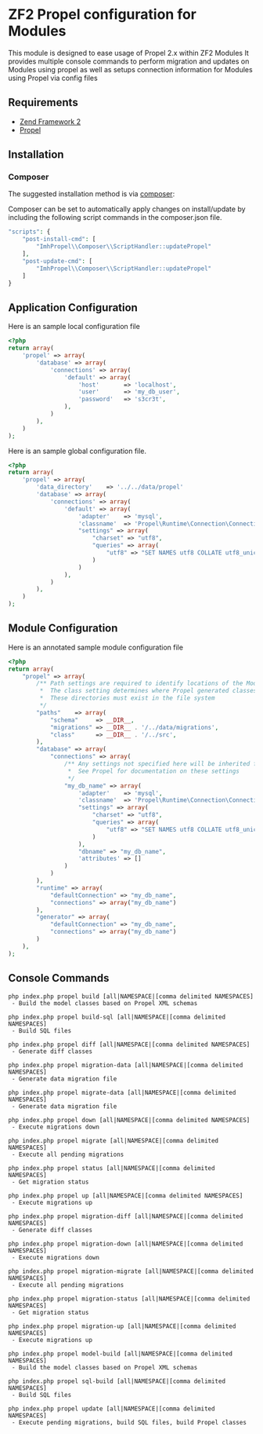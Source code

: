 # ZF2 Propel configuration for Modules 

This module is designed to ease usage of Propel 2.x within ZF2 Modules
It provides multiple console commands to perform migration and updates on Modules using propel
as well as setups connection information for Modules using Propel via config files

## Requirements

 * [Zend Framework 2](https://github.com/zendframework/zf2)
 * [Propel](https://github.com/propelorm/Propel2) 
 
## Installation

### Composer

The suggested installation method is via [composer](http://getcomposer.org/):

Composer can be set to automatically apply changes on install/update by including the following
script commands in the composer.json file.

```php
"scripts": {
    "post-install-cmd": [
        "ImhPropel\\Composer\\ScriptHandler::updatePropel"
    ],
    "post-update-cmd": [
        "ImhPropel\\Composer\\ScriptHandler::updatePropel"
    ]
}
```

## Application Configuration

Here is an sample local configuration file

```php
<?php
return array(
    'propel' => array( 
        'database' => array( 
            'connections' => array( 
                'default' => array( 
                    'host'       => 'localhost',
                    'user'       => 'my_db_user',
                    'password'   => 's3cr3t',
                ),
            )
        ),
    )
);
```

Here is an sample global configuration file.

```php
<?php
return array(
    'propel' => array( 
        'data_directory'    => '../../data/propel'
        'database' => array( 
            'connections' => array( 
                'default' => array( 
                    'adapter'    => 'mysql',
                    'classname'  => 'Propel\Runtime\Connection\ConnectionWrapper',
                    "settings" => array(
                        "charset" => "utf8",
                        "queries" => array(
                            "utf8" => "SET NAMES utf8 COLLATE utf8_unicode_ci, COLLATION_CONNECTION = utf8_unicode_ci, COLLATION_DATABASE = utf8_unicode_ci, COLLATION_SERVER = utf8_unicode_ci"
                        )
                    )
                ),
            )
        ),
    )
);
```

## Module Configuration

Here is an annotated sample module configuration file 

```php
<?php
return array(
    "propel" => array(
        /** Path settings are required to identify locations of the Module's schema and migration files
         *  The class setting determines where Propel generated classes will be stored within the Module
         *  These directories must exist in the file system
         */
        "paths"    => array(
            "schema"     => __DIR__,
            "migrations" => __DIR__ . '/../data/migrations',
            "class"      => __DIR__ . '/../src',
        ),
        "database" => array(
            "connections" => array(
                /** Any settings not specified here will be inherited from the default connection
                 *  See Propel for documentation on these settings
                 */
                "my_db_name" => array(
                    'adapter'    => 'mysql',
                    'classname'  => 'Propel\Runtime\Connection\ConnectionWrapper',
                    "settings" => array(
                        "charset" => "utf8",
                        "queries" => array(
                            "utf8" => "SET NAMES utf8 COLLATE utf8_unicode_ci, COLLATION_CONNECTION = utf8_unicode_ci, COLLATION_DATABASE = utf8_unicode_ci, COLLATION_SERVER = utf8_unicode_ci"
                        )
                    ),
                    "dbname" => "my_db_name",
                    'attributes' => []
                )
            )
        ),
        "runtime" => array(
            "defaultConnection" => "my_db_name",
            "connections" => array("my_db_name")
        ),
        "generator" => array(
            "defaultConnection" => "my_db_name",
            "connections" => array("my_db_name")
        )
    ),
);
```

## Console Commands

```
php index.php propel build [all|NAMESPACE|[comma delimited NAMESPACES]                
 - Build the model classes based on Propel XML schemas
```

```
php index.php propel build-sql [all|NAMESPACE|[comma delimited NAMESPACES]            
 - Build SQL files
```

```
php index.php propel diff [all|NAMESPACE|[comma delimited NAMESPACES]                 
 - Generate diff classes
```

```
php index.php propel migration-data [all|NAMESPACE|[comma delimited NAMESPACES]       
 - Generate data migration file
```

```
php index.php propel migrate-data [all|NAMESPACE|[comma delimited NAMESPACES]         
 - Generate data migration file
```

```
php index.php propel down [all|NAMESPACE|[comma delimited NAMESPACES]                 
 - Execute migrations down
```

```
php index.php propel migrate [all|NAMESPACE|[comma delimited NAMESPACES]              
 - Execute all pending migrations
```

```
php index.php propel status [all|NAMESPACE|[comma delimited NAMESPACES]               
 - Get migration status
```

```
php index.php propel up [all|NAMESPACE|[comma delimited NAMESPACES]                   
 - Execute migrations up
```

```
php index.php propel migration-diff [all|NAMESPACE|[comma delimited NAMESPACES]       
 - Generate diff classes
```

```
php index.php propel migration-down [all|NAMESPACE|[comma delimited NAMESPACES]       
 - Execute migrations down
```

```
php index.php propel migration-migrate [all|NAMESPACE|[comma delimited NAMESPACES]    
 - Execute all pending migrations
```

```
php index.php propel migration-status [all|NAMESPACE|[comma delimited NAMESPACES]     
 - Get migration status
```

```
php index.php propel migration-up [all|NAMESPACE|[comma delimited NAMESPACES]         
 - Execute migrations up
```

```
php index.php propel model-build [all|NAMESPACE|[comma delimited NAMESPACES]          
 - Build the model classes based on Propel XML schemas
```

```
php index.php propel sql-build [all|NAMESPACE|[comma delimited NAMESPACES]            
 - Build SQL files
```

```
php index.php propel update [all|NAMESPACE|[comma delimited NAMESPACES]               
 - Execute pending migrations, build SQL files, build Propel classes
```
